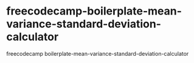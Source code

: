 # freecodecamp-boilerplate-mean-variance-standard-deviation-calculator
freecodecamp boilerplate-mean-variance-standard-deviation-calculator
